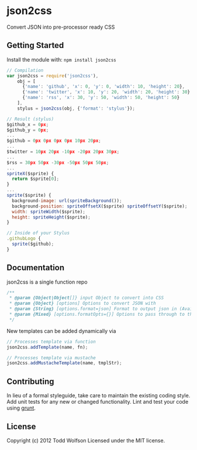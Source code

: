 # json2css

Convert JSON into pre-processor ready CSS

## Getting Started
Install the module with: `npm install json2css`

```javascript
// Compilation
var json2css = require('json2css'),
    obj = [
      {'name': 'github', 'x': 0, 'y': 0, 'width': 10, 'height': 20},
      {'name': 'twitter', 'x': 10, 'y': 20, 'width': 20, 'height': 30},
      {'name': 'rss', 'x': 30, 'y': 50, 'width': 50, 'height': 50}
    ],
    stylus = json2css(obj, {'format': 'stylus'});

// Result (stylus)
$github_x = 0px;
$github_y = 0px;
...
$github = 0px 0px 0px 0px 10px 20px;
...
$twitter = 10px 20px -10px -20px 20px 30px;
...
$rss = 30px 50px -30px -50px 50px 50px;
...
spriteX($sprite) {
  return $sprite[0];
}
...
sprite($sprite) {
  background-image: url(spriteBackground());
  background-position: spriteOffsetX($sprite) spriteOffsetY($sprite);
  width: spriteWidth($sprite);
  height: spriteHeight($sprite);
}

// Inside of your Stylus
.githubLogo {
  sprite($github);
}
```

## Documentation
json2css is a single function repo
```js
/**
 * @param {Object|Object[]} input Object to convert into CSS
 * @param {Object} [options] Options to convert JSON with
 * @param {String} [options.format=json] Format to output json in (Available: json, less, stylus)
 * @param {Mixed} [options.formatOpts={}] Options to pass through to the formatter
 */
```

New templates can be added dynamically via
```js
// Processes template via function
json2css.addTemplate(name, fn);

// Processes template via mustache
json2css.addMustacheTemplate(name, tmplStr);
```

## Contributing
In lieu of a formal styleguide, take care to maintain the existing coding style. Add unit tests for any new or changed functionality. Lint and test your code using [grunt](https://github.com/cowboy/grunt).

## License
Copyright (c) 2012 Todd Wolfson
Licensed under the MIT license.
